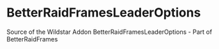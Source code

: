BetterRaidFramesLeaderOptions
=============================

Source of the Wildstar Addon BetterRaidFramesLeaderOptions - Part of BetterRaidFrames
